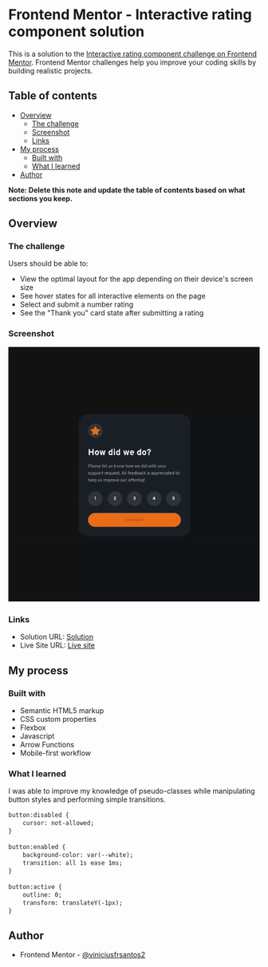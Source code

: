# Frontend Mentor - Interactive rating component solution

This is a solution to the [Interactive rating component challenge on Frontend Mentor](https://www.frontendmentor.io/challenges/interactive-rating-component-koxpeBUmI). Frontend Mentor challenges help you improve your coding skills by building realistic projects. 

## Table of contents

- [Overview](#overview)
  - [The challenge](#the-challenge)
  - [Screenshot](#screenshot)
  - [Links](#links)
- [My process](#my-process)
  - [Built with](#built-with)
  - [What I learned](#what-i-learned)
- [Author](#author)

**Note: Delete this note and update the table of contents based on what sections you keep.**

## Overview

### The challenge

Users should be able to:

- View the optimal layout for the app depending on their device's screen size
- See hover states for all interactive elements on the page
- Select and submit a number rating
- See the "Thank you" card state after submitting a rating

### Screenshot

![](./images/Screencastfrom2025-08-2116-51-32-ezgif.com-video-to-gif-converter.gif)

### Links

- Solution URL: [Solution](https://www.frontendmentor.io/solutions/interactive-rating-component-R9zsV9ioDB)
- Live Site URL: [Live site](https://jocular-druid-0ade33.netlify.app/)

## My process

### Built with

- Semantic HTML5 markup
- CSS custom properties
- Flexbox
- Javascript
- Arrow Functions
- Mobile-first workflow

### What I learned

I was able to improve my knowledge of pseudo-classes while manipulating button styles and performing simple transitions.

```
button:disabled {
    cursor: not-allowed;
}

button:enabled {
    background-color: var(--white);
    transition: all 1s ease 1ms;
}

button:active {
    outline: 0;
    transform: translateY(-1px);
}
```

## Author

- Frontend Mentor - [@viniciusfrsantos2](https://www.frontendmentor.io/profile/viniciusfrsantos2)